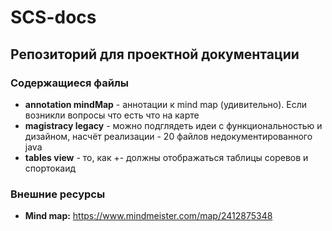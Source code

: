 # SCS-docs

## Репозиторий для проектной документации

### Содержащиеся файлы

+ **annotation mindMap** - аннотации к mind map (удивительно). Если возникли вопросы что есть что на карте
+ **magistracy legacy** - можно подглядеть идеи с функциональностью и дизайном, насчёт реализации - 20 файлов недокументированного java
+ **tables view** - то, как +- должны отображаться таблицы соревов и спортокаид

### Внешние ресурсы

+ **Mind map:** https://www.mindmeister.com/map/2412875348
